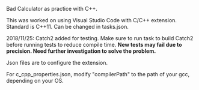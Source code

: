 Bad Calculator as practice with C++.

This was worked on using Visual Studio Code with C/C++ extension. Standard is C++11. Can be changed in tasks.json.

2018/11/25: Catch2 added for testing. Make sure to run task to build Catch2 before running tests to reduce compile time.
**New tests may fail due to precision. Need further investigation to solve the problem.**

Json files are to configure the extension.

For c_cpp_properties.json, modify "compilerPath" to the path of your gcc, depending on your OS.
